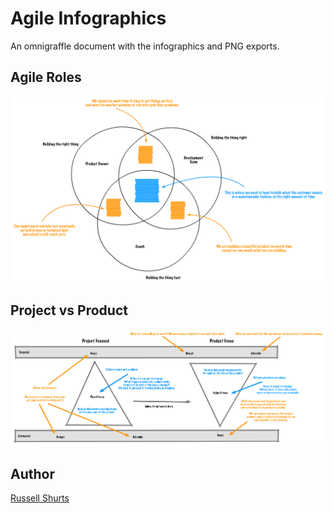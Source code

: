 # Agile Infographics

An omnigraffle document with the infographics and PNG exports.

## Agile Roles
![Agile Roles](/Agile%20Roles.png?raw=true)

## Project vs Product
![Project vs Project](/Project%20vs%20Product.png?raw=true)

## Author
[Russell Shurts](https://www.linkedin.com/in/russellwshurts)

